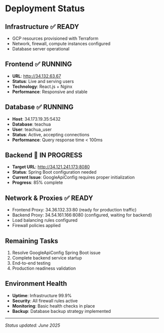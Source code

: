 # Deployment Status

## Infrastructure ✅ READY
- GCP resources provisioned with Terraform
- Network, firewall, compute instances configured
- Database server operational

## Frontend ✅ RUNNING
- **URL**: http://34.132.63.67
- **Status**: Live and serving users
- **Technology**: React.js + Nginx
- **Performance**: Responsive and stable

## Database ✅ RUNNING  
- **Host**: 34.173.19.35:5432
- **Database**: teachua
- **User**: teachua_user
- **Status**: Active, accepting connections
- **Performance**: Query response time < 100ms

## Backend 🔧 IN PROGRESS
- **Target URL**: http://34.121.241.173:8080
- **Status**: Spring Boot configuration needed
- **Current Issue**: GoogleApiConfig requires proper initialization
- **Progress**: 85% complete

## Network & Proxies ✅ READY
- Frontend Proxy: 34.36.132.33:80 (ready for production traffic)
- Backend Proxy: 34.54.161.166:8080 (configured, waiting for backend)
- Load balancing rules configured
- Firewall policies applied

## Remaining Tasks
1. Resolve GoogleApiConfig Spring Boot issue
2. Complete backend service startup
3. End-to-end testing
4. Production readiness validation

## Environment Health
- **Uptime**: Infrastructure 99.9%
- **Security**: All firewall rules active
- **Monitoring**: Basic health checks in place
- **Backup**: Database backup strategy implemented

---
*Status updated: June 2025* 